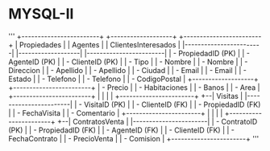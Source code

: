 # MYSQL-II

'''
+------------------------+      +-------------------+      +------------------------+
|     Propiedades        |      |   Agentes         |      |   ClientesInteresados   |
|------------------------|      |-------------------|      |------------------------|
| - PropiedadID (PK)     |      | - AgenteID (PK)   |      | - ClienteID (PK)        |
| - Tipo                 |      | - Nombre          |      | - Nombre                |
| - Direccion            |      | - Apellido        |      | - Apellido              |
| - Ciudad               |      | - Email           |      | - Email                 |
| - Estado               |      | - Telefono        |      | - Telefono              |
| - CodigoPostal         |      +-------------------+      +------------------------+
| - Precio               |
| - Habitaciones         |
| - Banos                |
| - Area                 |
+------------------------+
           |
           |
           |
           |  +-----------------------+
           +--|       Visitas         |
              |-----------------------|
              | - VisitaID (PK)       |
              | - ClienteID (FK)      |
              | - PropiedadID (FK)    |
              | - FechaVisita         |
              | - Comentario          |
              +-----------------------+
                       |
                       |
                       |
                       |  +-----------------------+
                       +--|   ContratosVenta      |
                          |-----------------------|
                          | - ContratoID (PK)     |
                          | - PropiedadID (FK)    |
                          | - AgenteID (FK)       |
                          | - ClienteID (FK)      |
                          | - FechaContrato       |
                          | - PrecioVenta         |
                          | - Comision            |
                          +-----------------------+
'''